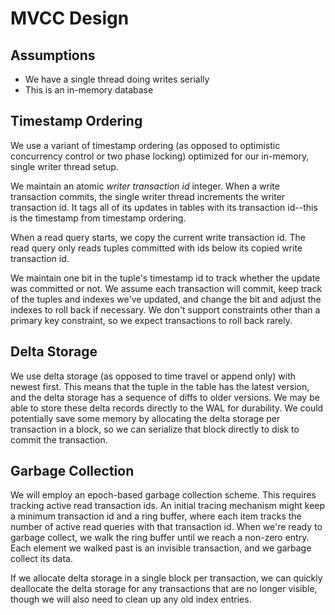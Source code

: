 # MVCC Design

## Assumptions

* We have a single thread doing writes serially
* This is an in-memory database

## Timestamp Ordering

We use a variant of timestamp ordering (as opposed to optimistic concurrency control or two phase locking) optimized for our in-memory, single writer thread setup.

We maintain an atomic _writer transaction id_ integer. When a write transaction commits, the single writer thread increments the writer transaction id. It tags all of its updates in tables with its transaction id--this is the timestamp from timestamp ordering.

When a read query starts, we copy the current write transaction id. The read query only reads tuples committed with ids below its copied write transaction id.

We maintain one bit in the tuple's timestamp id to track whether the update was committed or not. We assume each transaction will commit, keep track of the tuples and indexes we've updated, and change the bit and adjust the indexes to roll back if necessary. We don't support constraints other than a primary key constraint, so we expect transactions to roll back rarely.

## Delta Storage

We use delta storage (as opposed to time travel or append only) with newest first. This means that the tuple in the table has the latest version, and the delta storage has a sequence of diffs to older versions. We may be able to store these delta records directly to the WAL for durability. We could potentially save some memory by allocating the delta storage per transaction in a block, so we can serialize that block directly to disk to commit the transaction.

## Garbage Collection

We will employ an epoch-based garbage collection scheme. This requires tracking active read transaction ids. An initial tracing mechanism might keep a minimum transaction id and a ring buffer, where each item tracks the number of active read queries with that transaction id. When we're ready to garbage collect, we walk the ring buffer until we reach a non-zero entry. Each element we walked past is an invisible transaction, and we garbage collect its data.

If we allocate delta storage in a single block per transaction, we can quickly deallocate the delta storage for any transactions that are no longer visible, though we will also need to clean up any old index entries.
